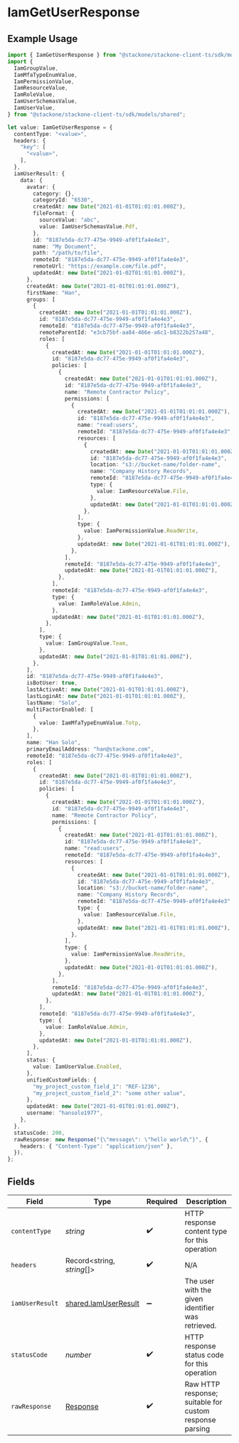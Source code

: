 # IamGetUserResponse

## Example Usage

```typescript
import { IamGetUserResponse } from "@stackone/stackone-client-ts/sdk/models/operations";
import {
  IamGroupValue,
  IamMfaTypeEnumValue,
  IamPermissionValue,
  IamResourceValue,
  IamRoleValue,
  IamUserSchemasValue,
  IamUserValue,
} from "@stackone/stackone-client-ts/sdk/models/shared";

let value: IamGetUserResponse = {
  contentType: "<value>",
  headers: {
    "key": [
      "<value>",
    ],
  },
  iamUserResult: {
    data: {
      avatar: {
        category: {},
        categoryId: "6530",
        createdAt: new Date("2021-01-01T01:01:01.000Z"),
        fileFormat: {
          sourceValue: "abc",
          value: IamUserSchemasValue.Pdf,
        },
        id: "8187e5da-dc77-475e-9949-af0f1fa4e4e3",
        name: "My Document",
        path: "/path/to/file",
        remoteId: "8187e5da-dc77-475e-9949-af0f1fa4e4e3",
        remoteUrl: "https://example.com/file.pdf",
        updatedAt: new Date("2021-01-02T01:01:01.000Z"),
      },
      createdAt: new Date("2021-01-01T01:01:01.000Z"),
      firstName: "Han",
      groups: [
        {
          createdAt: new Date("2021-01-01T01:01:01.000Z"),
          id: "8187e5da-dc77-475e-9949-af0f1fa4e4e3",
          remoteId: "8187e5da-dc77-475e-9949-af0f1fa4e4e3",
          remoteParentId: "e3cb75bf-aa84-466e-a6c1-b8322b257a48",
          roles: [
            {
              createdAt: new Date("2021-01-01T01:01:01.000Z"),
              id: "8187e5da-dc77-475e-9949-af0f1fa4e4e3",
              policies: [
                {
                  createdAt: new Date("2021-01-01T01:01:01.000Z"),
                  id: "8187e5da-dc77-475e-9949-af0f1fa4e4e3",
                  name: "Remote Contractor Policy",
                  permissions: [
                    {
                      createdAt: new Date("2021-01-01T01:01:01.000Z"),
                      id: "8187e5da-dc77-475e-9949-af0f1fa4e4e3",
                      name: "read:users",
                      remoteId: "8187e5da-dc77-475e-9949-af0f1fa4e4e3",
                      resources: [
                        {
                          createdAt: new Date("2021-01-01T01:01:01.000Z"),
                          id: "8187e5da-dc77-475e-9949-af0f1fa4e4e3",
                          location: "s3://bucket-name/folder-name",
                          name: "Company History Records",
                          remoteId: "8187e5da-dc77-475e-9949-af0f1fa4e4e3",
                          type: {
                            value: IamResourceValue.File,
                          },
                          updatedAt: new Date("2021-01-01T01:01:01.000Z"),
                        },
                      ],
                      type: {
                        value: IamPermissionValue.ReadWrite,
                      },
                      updatedAt: new Date("2021-01-01T01:01:01.000Z"),
                    },
                  ],
                  remoteId: "8187e5da-dc77-475e-9949-af0f1fa4e4e3",
                  updatedAt: new Date("2021-01-01T01:01:01.000Z"),
                },
              ],
              remoteId: "8187e5da-dc77-475e-9949-af0f1fa4e4e3",
              type: {
                value: IamRoleValue.Admin,
              },
              updatedAt: new Date("2021-01-01T01:01:01.000Z"),
            },
          ],
          type: {
            value: IamGroupValue.Team,
          },
          updatedAt: new Date("2021-01-01T01:01:01.000Z"),
        },
      ],
      id: "8187e5da-dc77-475e-9949-af0f1fa4e4e3",
      isBotUser: true,
      lastActiveAt: new Date("2021-01-01T01:01:01.000Z"),
      lastLoginAt: new Date("2021-01-01T01:01:01.000Z"),
      lastName: "Solo",
      multiFactorEnabled: [
        {
          value: IamMfaTypeEnumValue.Totp,
        },
      ],
      name: "Han Solo",
      primaryEmailAddress: "han@stackone.com",
      remoteId: "8187e5da-dc77-475e-9949-af0f1fa4e4e3",
      roles: [
        {
          createdAt: new Date("2021-01-01T01:01:01.000Z"),
          id: "8187e5da-dc77-475e-9949-af0f1fa4e4e3",
          policies: [
            {
              createdAt: new Date("2021-01-01T01:01:01.000Z"),
              id: "8187e5da-dc77-475e-9949-af0f1fa4e4e3",
              name: "Remote Contractor Policy",
              permissions: [
                {
                  createdAt: new Date("2021-01-01T01:01:01.000Z"),
                  id: "8187e5da-dc77-475e-9949-af0f1fa4e4e3",
                  name: "read:users",
                  remoteId: "8187e5da-dc77-475e-9949-af0f1fa4e4e3",
                  resources: [
                    {
                      createdAt: new Date("2021-01-01T01:01:01.000Z"),
                      id: "8187e5da-dc77-475e-9949-af0f1fa4e4e3",
                      location: "s3://bucket-name/folder-name",
                      name: "Company History Records",
                      remoteId: "8187e5da-dc77-475e-9949-af0f1fa4e4e3",
                      type: {
                        value: IamResourceValue.File,
                      },
                      updatedAt: new Date("2021-01-01T01:01:01.000Z"),
                    },
                  ],
                  type: {
                    value: IamPermissionValue.ReadWrite,
                  },
                  updatedAt: new Date("2021-01-01T01:01:01.000Z"),
                },
              ],
              remoteId: "8187e5da-dc77-475e-9949-af0f1fa4e4e3",
              updatedAt: new Date("2021-01-01T01:01:01.000Z"),
            },
          ],
          remoteId: "8187e5da-dc77-475e-9949-af0f1fa4e4e3",
          type: {
            value: IamRoleValue.Admin,
          },
          updatedAt: new Date("2021-01-01T01:01:01.000Z"),
        },
      ],
      status: {
        value: IamUserValue.Enabled,
      },
      unifiedCustomFields: {
        "my_project_custom_field_1": "REF-1236",
        "my_project_custom_field_2": "some other value",
      },
      updatedAt: new Date("2021-01-01T01:01:01.000Z"),
      username: "hansolo1977",
    },
  },
  statusCode: 200,
  rawResponse: new Response("{\"message\": \"hello world\"}", {
    headers: { "Content-Type": "application/json" },
  }),
};
```

## Fields

| Field                                                                 | Type                                                                  | Required                                                              | Description                                                           |
| --------------------------------------------------------------------- | --------------------------------------------------------------------- | --------------------------------------------------------------------- | --------------------------------------------------------------------- |
| `contentType`                                                         | *string*                                                              | :heavy_check_mark:                                                    | HTTP response content type for this operation                         |
| `headers`                                                             | Record<string, *string*[]>                                            | :heavy_check_mark:                                                    | N/A                                                                   |
| `iamUserResult`                                                       | [shared.IamUserResult](../../../sdk/models/shared/iamuserresult.md)   | :heavy_minus_sign:                                                    | The user with the given identifier was retrieved.                     |
| `statusCode`                                                          | *number*                                                              | :heavy_check_mark:                                                    | HTTP response status code for this operation                          |
| `rawResponse`                                                         | [Response](https://developer.mozilla.org/en-US/docs/Web/API/Response) | :heavy_check_mark:                                                    | Raw HTTP response; suitable for custom response parsing               |